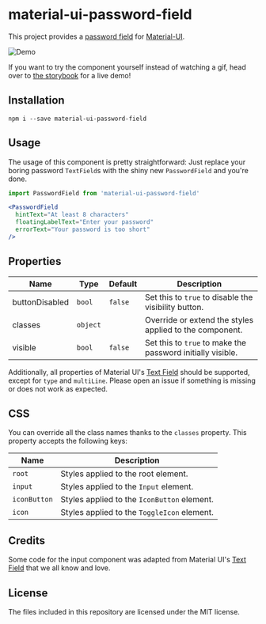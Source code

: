 # material-ui-password-field
This project provides a [password field][passwordspec] for [Material-UI][mui].

![Demo](demo.gif)

If you want to try the component yourself instead of watching a gif, head over to [the storybook][gh-pages] for a live demo!

## Installation
```shell
npm i --save material-ui-password-field
```

## Usage
The usage of this component is pretty straightforward: Just replace your boring password `TextField`s with the shiny new `PasswordField` and you're done.

```jsx
import PasswordField from 'material-ui-password-field'

<PasswordField
  hintText="At least 8 characters"
  floatingLabelText="Enter your password"
  errorText="Your password is too short"
/>
```

## Properties
| Name | Type | Default | Description |
| --- | --- | --- | --- |
| buttonDisabled | `bool` | `false` | Set this to `true` to disable the visibility button. |
| classes | `object` | | Override or extend the styles applied to the component. |
| visible | `bool` | `false` | Set this to `true` to make the password initially visible. |

Additionally, all properties of Material UI's [Text Field][mui-text-field] should be supported, except for `type` and `multiLine`. Please open an issue if something is missing or does not work as expected.

## CSS
You can override all the class names thanks to the `classes` property. This property accepts the following keys:

| Name | Description |
| ---- | ----------- |
| `root` | Styles applied to the root element. |
| `input` | Styles applied to the `Input` element. |
| `iconButton` | Styles applied to the `IconButton` element. |
| `icon` | Styles applied to the `ToggleIcon` element. |

## Credits
Some code for the input component was adapted from Material UI's [Text Field][mui-text-field] that we all know and love.

## License
The files included in this repository are licensed under the MIT license.

[passwordspec]:https://material.google.com/components/text-fields.html#text-fields-password-input
[mui]: http://www.material-ui.com/#/
[mui-text-field]: http://www.material-ui.com/#/components/text-field
[gh-pages]: https://teamwertarbyte.github.io/material-ui-password-field/
